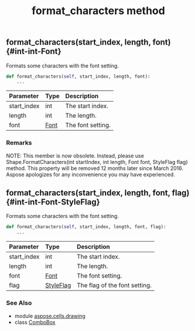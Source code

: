 ﻿---
title: format_characters method
second_title: Aspose.Cells for Python via .NET API References
description: 
type: docs
weight: 60
url: /aspose.cells.drawing/combobox/format_characters/
is_root: false
---

## format_characters(start_index, length, font) {#int-int-Font}

Formats some characters with the font setting.



```python
def format_characters(self, start_index, length, font):
    ...
```


| Parameter | Type | Description |
| :- | :- | :- |
| start_index | int | The start index. |
| length | int | The length. |
| font | [Font](/cells/python-net/aspose.cells/font) | The font setting. |
### Remarks

NOTE: This member is now obsolete. Instead, 
please use Shape.FormatCharacters(int startIndex, int length, Font font, StyleFlag flag) method.
This property will be removed 12 months later since March 2016. 
Aspose apologizes for any inconvenience you may have experienced.

## format_characters(start_index, length, font, flag) {#int-int-Font-StyleFlag}

Formats some characters with the font setting.



```python
def format_characters(self, start_index, length, font, flag):
    ...
```


| Parameter | Type | Description |
| :- | :- | :- |
| start_index | int | The start index. |
| length | int | The length. |
| font | [Font](/cells/python-net/aspose.cells/font) | The font setting. |
| flag | [StyleFlag](/cells/python-net/aspose.cells/styleflag) | The flag of the font setting. |



### See Also
* module [aspose.cells.drawing](../../)
* class [ComboBox](/cells/python-net/aspose.cells.drawing/combobox)
